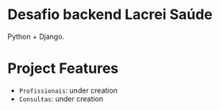 #  Desafio backend Lacrei Saúde



 Python + Django.



# Project Features
- `Profissionais`: under creation
- `Consultas`: under creation




